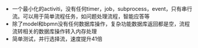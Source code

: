 - 一个最小化的activiti，没有任何timer，job，subprocess，event，只有串行流。可以用于简单流程任务，如问题处理流程，智能应答等
- 除了model和bpmn没有任何数据库操作，复杂功能数据库返回都是空，流程流转相关的数据库操作转入内存处理
- 简单测试，并行选择流，速度提升41倍